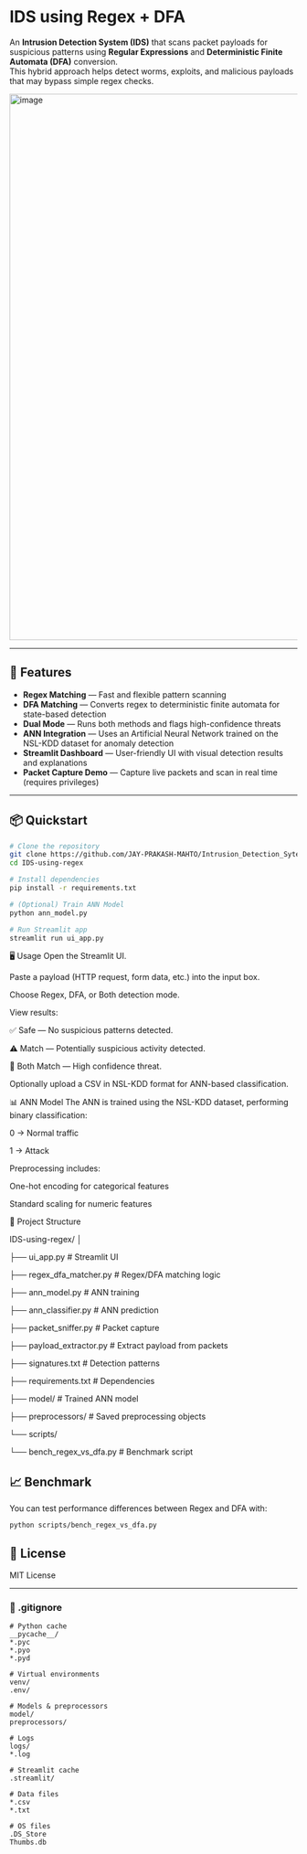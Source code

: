 # IDS using Regex + DFA

An **Intrusion Detection System (IDS)** that scans packet payloads for suspicious patterns using **Regular Expressions** and **Deterministic Finite Automata (DFA)** conversion.  
This hybrid approach helps detect worms, exploits, and malicious payloads that may bypass simple regex checks.

<img width="1919" height="956" alt="image" src="https://github.com/user-attachments/assets/10835213-aa64-4b9c-bf76-f37f760ad52f" />

---

## 🚀 Features
- **Regex Matching** — Fast and flexible pattern scanning
- **DFA Matching** — Converts regex to deterministic finite automata for state-based detection
- **Dual Mode** — Runs both methods and flags high-confidence threats
- **ANN Integration** — Uses an Artificial Neural Network trained on the NSL-KDD dataset for anomaly detection
- **Streamlit Dashboard** — User-friendly UI with visual detection results and explanations
- **Packet Capture Demo** — Capture live packets and scan in real time (requires privileges)

---

## 📦 Quickstart
```bash
# Clone the repository
git clone https://github.com/JAY-PRAKASH-MAHTO/Intrusion_Detection_Sytem_using_REGEX.git
cd IDS-using-regex

# Install dependencies
pip install -r requirements.txt

# (Optional) Train ANN Model
python ann_model.py

# Run Streamlit app
streamlit run ui_app.py

```
🖥 Usage
Open the Streamlit UI.

Paste a payload (HTTP request, form data, etc.) into the input box.

Choose Regex, DFA, or Both detection mode.

View results:

✅ Safe — No suspicious patterns detected.

⚠️ Match — Potentially suspicious activity detected.

🚨 Both Match — High confidence threat.

Optionally upload a CSV in NSL-KDD format for ANN-based classification.

📊 ANN Model
The ANN is trained using the NSL-KDD dataset, performing binary classification:

0 → Normal traffic

1 → Attack

Preprocessing includes:

One-hot encoding for categorical features

Standard scaling for numeric features

📁 Project Structure

IDS-using-regex/
│

├── ui_app.py                  # Streamlit UI

├── regex_dfa_matcher.py       # Regex/DFA matching logic

├── ann_model.py               # ANN training

├── ann_classifier.py          # ANN prediction

├── packet_sniffer.py          # Packet capture

├── payload_extractor.py       # Extract payload from packets

├── signatures.txt             # Detection patterns

├── requirements.txt           # Dependencies

├── model/                     # Trained ANN model

├── preprocessors/             # Saved preprocessing objects

└── scripts/
   
   └── bench_regex_vs_dfa.py   # Benchmark script

## 📈 Benchmark
You can test performance differences between Regex and DFA with:


```python scripts/bench_regex_vs_dfa.py```

## 📜 License
MIT License

---

### **📄 .gitignore**
```gitignore
# Python cache
__pycache__/
*.pyc
*.pyo
*.pyd

# Virtual environments
venv/
.env/

# Models & preprocessors
model/
preprocessors/

# Logs
logs/
*.log

# Streamlit cache
.streamlit/

# Data files
*.csv
*.txt

# OS files
.DS_Store
Thumbs.db







